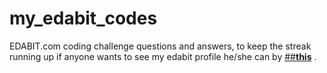 # my_edabit_codes
EDABIT.com coding challenge questions and answers, to keep the streak running up
if anyone wants to see my edabit profile he/she can by 
<a href="https://edabit.com/user/ajReivRep4yddSS63" target="_blank">
 ##**this**</a>
.
